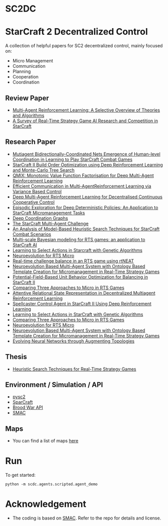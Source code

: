 # SC2DC
# StarCraft 2 Decentralized Control

A collection of helpful papers for SC2 decentralized control, mainly focused on:
* Micro Management
* Communication
* Planning
* Cooperation
* Coordination

## Review Paper
* [Multi-Agent Reinforcement Learning: A Selective Overview of Theories and Algorithms](https://arxiv.org/pdf/1911.10635.pdf)
* [A Survey of Real-Time Strategy Game AI Research and Competition in StarCraft](https://www.cs.mun.ca/~dchurchill/pdf/starcraft_survey.pdf)

## Research Paper

* [Mutiagent Bidirectionally-Coordinated Nets Emergence of Human-level Coordination in Learning to Play StarCraft Combat Games](https://arxiv.org/pdf/1703.10069.pdf)
* [StarCraft II Build Order Optimization using Deep Reinforcement Learning and Monte-Carlo Tree Search](https://arxiv.org/pdf/2006.10525.pdf)
* [QMIX: Monotonic Value Function Factorisation for Deep Multi-Agent Reinforcement Learning](https://arxiv.org/pdf/1803.11485.pdf)
* [Efficient Communication in Multi-AgentReinforcement Learning via Variance Based Control](https://papers.nips.cc/paper/8586-efficient-communication-in-multi-agent-reinforcement-learning-via-variance-based-control.pdf)
* [Deep Multi-Agent Reinforcement Learning for Decentralised Continuous Cooperative Control](https://arxiv.org/pdf/2003.06709.pdf)
* [Episodic Exploration for Deep Deterministic Policies: An Application to StarCraft Micromanagement Tasks](https://arxiv.org/pdf/1609.02993v3.pdf)
* [Deep Coordination Graphs](https://arxiv.org/pdf/1910.00091.pdf)
* [The StarCraft Multi-Agent Challenge](https://arxiv.org/pdf/1902.04043.pdf)
* [An Analysis of Model-Based Heuristic Search Techniques for StarCraft Combat Scenarios](https://pdfs.semanticscholar.org/376b/ff162fc0143642cc7fa7d3547eef48871b51.pdf)
* [Multi-scale Bayesian modeling for RTS games: an application to StarCraft AI](https://hal.archives-ouvertes.fr/hal-01228961/document)
* [Learning to Select Actions in Starcraft with Genetic Algorithms](https://ieeexplore.ieee.org/stamp/stamp.jsp?tp=&arnumber=7880180)
* [Neuroevolution for RTS Micro](https://arxiv.org/pdf/1803.10288.pdf)
* [Real-time challenge balance in an RTS game using rtNEAT](https://www.csse.uwa.edu.au/cig08/Proceedings/papers/8023.pdf)
* [Neuroevolution Based Multi-Agent System with Ontology Based Template Creation for Micromanagement in Real-Time Strategy Games](https://pdfs.semanticscholar.org/0197/8064174712b42f5c14c01afcba30a736bbfd.pdf)
* [Potential-Field-Based Unit Behavior Optimization for Balancing in StarCraft II](https://dl.acm.org/doi/pdf/10.1145/2739482.2764643)
* [Comparing Three Approaches to Micro in RTS Games](https://ieeexplore.ieee.org/stamp/stamp.jsp?arnumber=8790308&tag=1)
* [Attentive Relational State Representation in Decentralized Multiagent Reinforcement Learning](https://ieeexplore.ieee.org/stamp/stamp.jsp?tp=&arnumber=9049415&tag=1)
* [Spellcaster Control Agent in StarCraft II Using Deep Reinforcement Learning]()
* [Learning to Select Actions in StarCraft with Genetic Algorithms](https://ieeexplore.ieee.org/stamp/stamp.jsp?tp=&arnumber=7880180&tag=1)
* [Comparing Three Approaches to Micro in RTS Games](https://ieeexplore.ieee.org/stamp/stamp.jsp?tp=&arnumber=8790308&tag=1)
* [Neuroevolution for RTS Micro](https://arxiv.org/pdf/1803.10288.pdf)
* [Neuroevolution Based Multi-Agent System with Ontology Based Template Creation for Micromanagement in Real-Time Strategy Games](https://pdfs.semanticscholar.org/0197/8064174712b42f5c14c01afcba30a736bbfd.pdf)
* [Evolving Neural Networks through Augmenting Topologies](https://dl.acm.org/doi/pdf/10.1162/106365602320169811)

## Thesis
* [Heuristic Search Techniques for Real-Time Strategy Games](http://www.cs.mun.ca/~dchurchill/pdf/DavidChurchill_phd_thesis.pdf)

## Environment / Simulation / API
* [pysc2](https://github.com/deepmind/pysc2)
* [SparCraft](https://github.com/davechurchill/ualbertabot/wiki/SparCraft-Home)
* [Brood War API](https://github.com/bwapi/bwapi)
* [SMAC](https://github.com/oxwhirl/smac)

## Maps
* You can find a list of maps [here](https://github.com/caiyangcy/SC2DC/blob/master/docs/map_info.md)

# Run

To get started:

    python -m scdc.agents.scripted.agent_demo
    
# Acknowledgement
* The coding is based on [SMAC](https://github.com/oxwhirl/smac). Refer to the repo for details and license.
